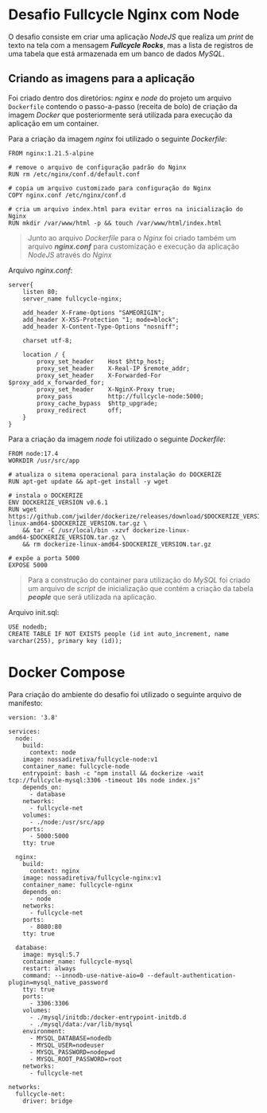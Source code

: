 # Desafio Fullcycle Nginx com Node

O desafio consiste em criar uma aplicação *NodeJS* que realiza um *print* de texto na tela com a mensagem ***Fullcycle Rocks***, mas a lista de registros de uma tabela que está armazenada em um banco de dados *MySQL*.

## Criando as imagens para a aplicação

Foi criado dentro dos diretórios: *nginx* e *node* do projeto um arquivo  `Dockerfile`  contendo o passo-a-passo (receita de bolo) de criação da imagem  _Docker_  que posteriormente será utilizada para execução da aplicação em um container.

Para a criação da imagem *nginx* foi utilizado o seguinte *Dockerfile*:

    FROM nginx:1.21.5-alpine
    
    # remove o arquivo de configuração padrão do Nginx
    RUN rm /etc/nginx/conf.d/default.conf
    
    # copia um arquivo customizado para configuração do Nginx
    COPY nginx.conf /etc/nginx/conf.d
    
    # cria um arquivo index.html para evitar erros na inicialização do Nginx
    RUN mkdir /var/www/html -p && touch /var/www/html/index.html

> Junto ao arquivo *Dockerfile* para o *Nginx* foi criado também um arquivo ***nginx.conf*** para customização e execução da aplicação *NodeJS* através do *Nginx*

Arquivo *nginx.conf*:

    server{
        listen 80;
        server_name fullcycle-nginx;
    
        add_header X-Frame-Options "SAMEORIGIN";
        add_header X-XSS-Protection "1; mode=block";
        add_header X-Content-Type-Options "nosniff";
    
        charset utf-8;
    
        location / {
            proxy_set_header    Host $http_host;
            proxy_set_header    X-Real-IP $remote_addr;
            proxy_set_header    X-Forwarded-For $proxy_add_x_forwarded_for;
            proxy_set_header    X-NginX-Proxy true;
            proxy_pass          http://fullcycle-node:5000;
            proxy_cache_bypass  $http_upgrade;
            proxy_redirect      off;
        }
    }

Para a criação da imagem *node* foi utilizado o seguinte *Dockerfile*: 

    FROM node:17.4
    WORKDIR /usr/src/app
    
    # atualiza o sitema operacional para instalação do DOCKERIZE
    RUN apt-get update && apt-get install -y wget
    
    # instala o DOCKERIZE
    ENV DOCKERIZE_VERSION v0.6.1
    RUN wget https://github.com/jwilder/dockerize/releases/download/$DOCKERIZE_VERSION/dockerize-linux-amd64-$DOCKERIZE_VERSION.tar.gz \
        && tar -C /usr/local/bin -xzvf dockerize-linux-amd64-$DOCKERIZE_VERSION.tar.gz \
        && rm dockerize-linux-amd64-$DOCKERIZE_VERSION.tar.gz
    
    # expõe a porta 5000
    EXPOSE 5000

> Para a construção do container para utilização do *MySQL* foi criado um arquivo de *script* de inicialização que contém a criação da tabela ***people*** que será utilizada na aplicação.

Arquivo init.sql:

    USE nodedb;
    CREATE TABLE IF NOT EXISTS people (id int auto_increment, name varchar(255), primary key (id));

# Docker Compose

Para criação do ambiente do desafio foi utilizado o seguinte arquivo de manifesto:

    version: '3.8'
    
    services:
      node:
        build:
          context: node
        image: nossadiretiva/fullcycle-node:v1
        container_name: fullcycle-node
        entrypoint: bash -c "npm install && dockerize -wait tcp://fullcycle-mysql:3306 -timeout 10s node index.js"
        depends_on:
          - database
        networks:
          - fullcycle-net
        volumes:
          - ./node:/usr/src/app
        ports:
          - 5000:5000
        tty: true
    
      nginx:
        build: 
          context: nginx
        image: nossadiretiva/fullcycle-nginx:v1
        container_name: fullcycle-nginx
        depends_on:
          - node
        networks:
          - fullcycle-net
        ports:
          - 8080:80
        tty: true
    
      database:
        image: mysql:5.7
        container_name: fullcycle-mysql
        restart: always
        command: --innodb-use-native-aio=0 --default-authentication-plugin=mysql_native_password
        tty: true
        ports:
          - 3306:3306
        volumes:
          - ./mysql/initdb:/docker-entrypoint-initdb.d
          - ./mysql/data:/var/lib/mysql
        environment:
          - MYSQL_DATABASE=nodedb
          - MYSQL_USER=nodeuser
          - MYSQL_PASSWORD=nodepwd
          - MYSQL_ROOT_PASSWORD=root
        networks:
          - fullcycle-net
    
    networks:
      fullcycle-net:
        driver: bridge
